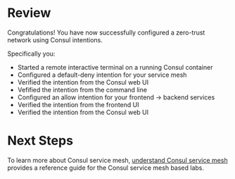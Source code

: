 # Review

Congratulations! You have now successfully configured a zero-trust network using Consul intentions.

Specifically you:

- Started a remote interactive terminal on a running Consul container
- Configured a default-deny intention for your service mesh
- Verified the intention from the Consul web UI
- Vefified the intention from the command line
- Configured an allow intention for your frontend -> backend services
- Verified the intention from the frontend UI
- Verified the intention from the Consul web UI

# Next Steps

To learn more about Consul service mesh, [understand Consul service mesh](https://learn.hashicorp.com/consul/gs-consul-service-mesh/understand-consul-service-mesh) provides a reference guide for the Consul service mesh based labs.


